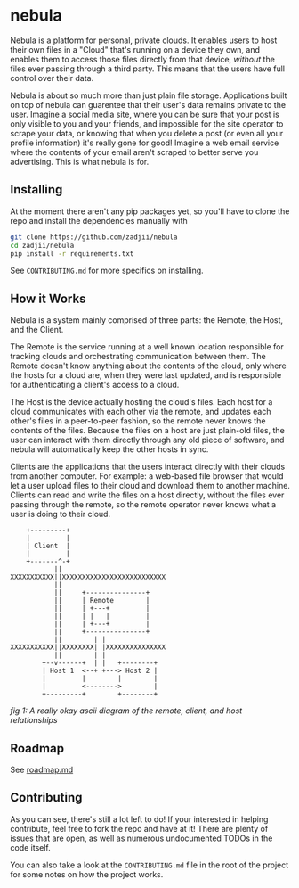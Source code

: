 # nebula

Nebula is a platform for personal, private clouds. It enables users to host their own files in a "Cloud" that's running on a device they own, and enables them to access those files directly from that device, _without_ the files ever passing through a third party. This means that the users have full control over their data.

Nebula is about so much more than just plain file storage. Applications built on top of nebula can guarentee that their user's data remains private to the user. Imagine a social media site, where you can be sure that your post is only visible to you and your friends, and impossible for the site operator to scrape your data, or knowing that when you delete a post (or even all your profile information) it's really gone for good! Imagine a web email service where the contents of your email aren't scraped to better serve you advertising. This is what nebula is for.

## Installing

At the moment there aren't any pip packages yet, so you'll have to clone the repo and install the dependencies manually with

```sh
git clone https://github.com/zadjii/nebula
cd zadjii/nebula
pip install -r requirements.txt
```

See `CONTRIBUTING.md` for more specifics on installing.

## How it Works

Nebula is a system mainly comprised of three parts: the Remote, the Host, and the Client.

The Remote is the service running at a well known location responsible for tracking clouds and orchestrating communication between them. The Remote doesn't know anything about the contents of the cloud, only where the hosts for a cloud are, when they were last updated, and is responsible for authenticating a client's access to a cloud.

The Host is the device actually hosting the cloud's files. Each host for a cloud communicates with each other via the remote, and updates each other's files in a peer-to-peer fashion, so the remote never knows the contents of the files. Because the files on a host are just plain-old files, the user can interact with them directly through any old piece of software, and nebula will automatically keep the other hosts in sync.

Clients are the applications that the users interact directly with their clouds from another computer. For example: a web-based file browser that would let a user upload files to their cloud and download them to another machine. Clients can read and write the files on a host directly, without the files ever passing through the remote, so the remote operator never knows what a user is doing to their cloud.

```
    +---------+
    |         |
    | Client  |
    |         |
    +-------^-+
           ||
XXXXXXXXXXX||XXXXXXXXXXXXXXXXXXXXXXXXXX
           ||
           ||     +---------------+
           ||     | Remote        |
           ||     | +---+         |
           ||     | |   |         |
           ||     | +---+         |
           ||     +---------------+
           ||        | |
XXXXXXXXXXX||XXXXXXXX| |XXXXXXXXXXXXXXX
           ||        | |
        +--v------+  | |   +--------+
        | Host 1  <--+ +---> Host 2 |
        |         |        |        |
        |         <-------->        |
        +---------+        +--------+

```
*fig 1: A really okay ascii diagram of the remote, client, and host relationships*



## Roadmap

See [roadmap.md](docs/roadmap.md)

## Contributing

As you can see, there's still a lot left to do! If your interested in helping contribute, feel free to fork the repo and have at it! There are plenty of issues that are open, as well as numerous undocumented TODOs in the code itself.

You can also take a look at the `CONTRIBUTING.md` file in the root of the project for some notes on how the project works.

